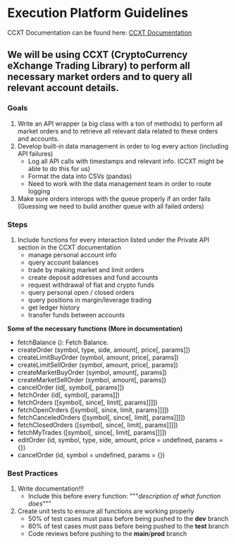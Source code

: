 # Execution Platform Guidelines
CCXT Documentation can be found here: [CCXT Documentation](https://docs.ccxt.com/en/latest/)
## We will be using CCXT (CryptoCurrency eXchange Trading Library) to perform all necessary market orders and to query all relevant account details.
### Goals
1. Write an API wrapper (a big class with a ton of methods) to perform all market orders and to retrieve all relevant data related to these orders and accounts.
2. Develop built-in data management in order to log every action (including API failures)
   * Log all API calls with timestamps and relevant info. (CCXT might be able to do this for us)
   * Format the data into CSVs (pandas)
   * Need to work with the data management team in order to route logging
4. Make sure orders interops with the queue properly if an order fails (Guessing we need to build another queue with all failed orders)

### Steps
1. Include functions for every interaction listed under the Private API section in the CCXT documentation 
    - manage personal account info
    - query account balances
    - trade by making market and limit orders
    - create deposit addresses and fund accounts
    - request withdrawal of fiat and crypto funds
    - query personal open / closed orders
    - query positions in margin/leverage trading
    - get ledger history
    - transfer funds between accounts
   
**Some of the necessary functions (More in documentation)**
- fetchBalance (): Fetch Balance.
- createOrder (symbol, type, side, amount[, price[, params]])
- createLimitBuyOrder (symbol, amount, price[, params])
- createLimitSellOrder (symbol, amount, price[, params])
- createMarketBuyOrder (symbol, amount[, params])
- createMarketSellOrder (symbol, amount[, params])
- cancelOrder (id[, symbol[, params]])
- fetchOrder (id[, symbol[, params]])
- fetchOrders ([symbol[, since[, limit[, params]]]])
- fetchOpenOrders ([symbol[, since, limit, params]]]])
- fetchCanceledOrders ([symbol[, since[, limit[, params]]]])
- fetchClosedOrders ([symbol[, since[, limit[, params]]]])
- fetchMyTrades ([symbol[, since[, limit[, params]]]])
- editOrder (id, symbol, type, side, amount, price = undefined, params = {})
- cancelOrder (id, symbol = undefined, params = {})

### Best Practices
1. Write documentation!!!
    * Include this before every function: """*description of what function does*"""
2. Create unit tests to ensure all functions are working properly
    * 50% of test cases must pass before being pushed to the **dev** branch
    * 80% of test cases must pass before being pushed to the **test** branch
    * Code reviews before pushing to the **main**/**prod** branch
